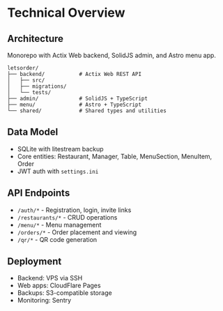 # Technical Overview

## Architecture
Monorepo with Actix Web backend, SolidJS admin, and Astro menu app.

```
letsorder/
├── backend/           # Actix Web REST API
│   ├── src/
│   ├── migrations/
│   └── tests/
├── admin/             # SolidJS + TypeScript
├── menu/              # Astro + TypeScript
└── shared/            # Shared types and utilities
```

## Data Model
- SQLite with litestream backup
- Core entities: Restaurant, Manager, Table, MenuSection, MenuItem, Order
- JWT auth with `settings.ini`

## API Endpoints
- `/auth/*` - Registration, login, invite links
- `/restaurants/*` - CRUD operations
- `/menu/*` - Menu management
- `/orders/*` - Order placement and viewing
- `/qr/*` - QR code generation

## Deployment
- Backend: VPS via SSH
- Web apps: CloudFlare Pages
- Backups: S3-compatible storage
- Monitoring: Sentry